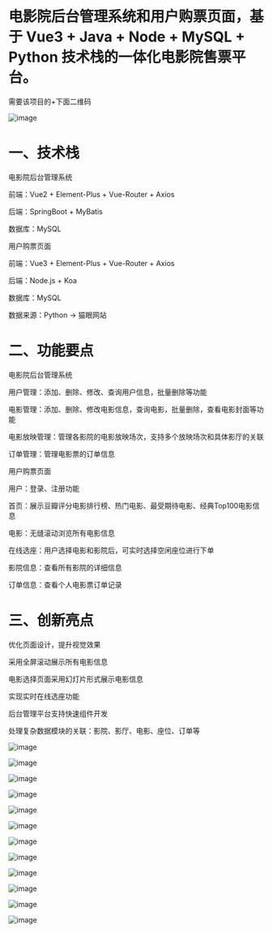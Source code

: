  
# 电影院后台管理系统和用户购票页面，基于 Vue3 + Java + Node + MySQL + Python 技术栈的一体化电影院售票平台。

需要该项目的+下面二维码

![image](https://raw.githubusercontent.com/MSP776/cinema/refs/heads/main/%E4%BA%8C%E7%BB%B4%E7%A0%81.jpg)

# 一、技术栈

电影院后台管理系统

前端：Vue2 + Element-Plus + Vue-Router + Axios

后端：SpringBoot + MyBatis

数据库：MySQL

用户购票页面

前端：Vue3 + Element-Plus + Vue-Router + Axios

后端：Node.js + Koa

数据库：MySQL

数据来源：Python -> 猫眼网站

# 二、功能要点

电影院后台管理系统

用户管理：添加、删除、修改、查询用户信息，批量删除等功能

电影管理：添加、删除、修改电影信息，查询电影，批量删除，查看电影封面等功能

电影放映管理：管理各影院的电影放映场次，支持多个放映场次和具体影厅的关联

订单管理：管理电影票的订单信息

用户购票页面

用户：登录、注册功能

首页：展示豆瓣评分电影排行榜、热门电影、最受期待电影、经典Top100电影信息

电影：无缝滚动浏览所有电影信息

在线选座：用户选择电影和影院后，可实时选择空闲座位进行下单

影院信息：查看所有影院的详细信息

订单信息：查看个人电影票订单记录

# 三、创新亮点

优化页面设计，提升视觉效果

采用全屏滚动展示所有电影信息

电影选择页面采用幻灯片形式展示电影信息

实现实时在线选座功能

后台管理平台支持快速组件开发

处理复杂数据模块的关联：影院、影厅、电影、座位、订单等

![image](https://raw.githubusercontent.com/MSP776/cinema/refs/heads/main/%E5%90%8E%E5%8F%B0%E7%AE%A1%E7%90%86%E7%B3%BB%E7%BB%9F%E2%80%94%E2%80%9410.png)

![image](https://raw.githubusercontent.com/MSP776/cinema/refs/heads/main/%E8%B4%AD%E7%A5%A8%E9%A1%B5%E9%9D%A2%E2%80%94%E2%80%9412.png)

![image](https://raw.githubusercontent.com/MSP776/cinema/refs/heads/main/%E5%90%8E%E5%8F%B0%E7%AE%A1%E7%90%86%E7%B3%BB%E7%BB%9F%E2%80%94%E2%80%9411.png)

![image](https://raw.githubusercontent.com/MSP776/cinema/refs/heads/main/%E8%B4%AD%E7%A5%A8%E9%A1%B5%E9%9D%A2%E2%80%94%E2%80%941.png)

![image](https://raw.githubusercontent.com/MSP776/cinema/refs/heads/main/%E8%B4%AD%E7%A5%A8%E9%A1%B5%E9%9D%A2%E2%80%94%E2%80%942.png)

![image](https://raw.githubusercontent.com/MSP776/cinema/refs/heads/main/%E8%B4%AD%E7%A5%A8%E9%A1%B5%E9%9D%A2%E2%80%94%E2%80%943.png)

![image](https://raw.githubusercontent.com/MSP776/cinema/refs/heads/main/%E8%B4%AD%E7%A5%A8%E9%A1%B5%E9%9D%A2%E2%80%94%E2%80%944.png)

![image](https://raw.githubusercontent.com/MSP776/cinema/refs/heads/main/%E8%B4%AD%E7%A5%A8%E9%A1%B5%E9%9D%A2%E2%80%94%E2%80%945.png)

![image](https://raw.githubusercontent.com/MSP776/cinema/refs/heads/main/%E8%B4%AD%E7%A5%A8%E9%A1%B5%E9%9D%A2%E2%80%94%E2%80%946.png)

![image](https://raw.githubusercontent.com/MSP776/cinema/refs/heads/main/%E8%B4%AD%E7%A5%A8%E9%A1%B5%E9%9D%A2%E2%80%94%E2%80%947.png)

![image](https://raw.githubusercontent.com/MSP776/cinema/refs/heads/main/%E8%B4%AD%E7%A5%A8%E9%A1%B5%E9%9D%A2%E2%80%94%E2%80%948.png)

![image](https://raw.githubusercontent.com/MSP776/cinema/refs/heads/main/%E8%B4%AD%E7%A5%A8%E9%A1%B5%E9%9D%A2%E2%80%94%E2%80%949.png)
